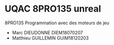 # UQAC 8PRO135 unreal
8PRO135 Programmation avec des moteurs de jeu

* Marc DIEUDONNE DIEM18070207
* Matthieu GUILLEMIN GUIM18120203
